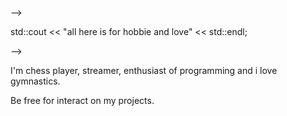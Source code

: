 -->

std::cout << "all here is for hobbie and love" << std::endl;

-->


I'm chess player, streamer, enthusiast of programming and i love gymnastics.


Be free for interact on my projects.
